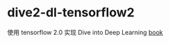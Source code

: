 # dive2-dl-tensorflow2
使用 tensorflow 2.0 实现 Dive into Deep Learning [book](https://zh.d2l.ai/chapter_preface/preface.html)
